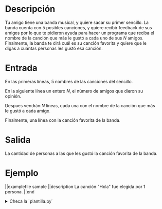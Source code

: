 # Descripción

Tu amigo tiene una banda musical, y quiere sacar su primer sencillo. La banda cuenta con 5 posibles canciones, y quiere recibir feedback de sus amigos por lo que te pidieron ayuda para hacer un programa que reciba el nombre de la canción que más le gustó a cada uno de sus $N$ amigos. Finalmente, la banda te dirá cuál es su canción favorita y quiere que le digas a cuántas personas les gustó esa canción.

# Entrada

En las primeras líneas, 5 nombres de las canciones del sencillo.

En la siguiente línea un entero $N$, el número de amigos que dieron su opinión.

Despues vendrán $N$ líneas, cada una con el nombre de la canción que más le gustó a cada amigo.

Finalmente, una línea con la canción favorita de la banda.

# Salida

La cantidad de personas a las que les gustó la canción favorita de la banda.

# Ejemplo

||examplefile
sample
||description
La canción "Hola" fue elegida por 1 persona.
||end

<details><summary>Checa la `plantilla.py`</summary>

{{plantilla.py}}

</details>